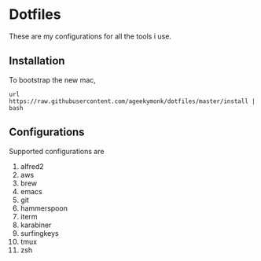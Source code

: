 # Dotfiles

These are my configurations for all the tools i use.

## Installation

To bootstrap the new mac, 

```
url https://raw.githubusercontent.com/ageekymonk/dotfiles/master/install | bash
```


## Configurations
Supported configurations are
1. alfred2
2. aws
3. brew
4. emacs
5. git
6. hammerspoon
7. iterm
8. karabiner
9. surfingkeys
10. tmux
11. zsh
